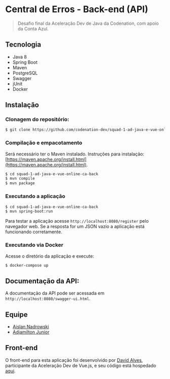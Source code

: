 # Central de Erros - Back-end (API)

> Desafio final da Aceleração Dev de Java da Codenation, com apoio da Conta Azul.

## Tecnologia

- Java 8
- Spring Boot
- Maven
- PostgreSQL
- Swagger
- jUnit
- Docker

## Instalação

### Clonagem do repositório:

```bash
$ git clone https://github.com/codenation-dev/squad-1-ad-java-e-vue-online-ca-back.git
```

### Compilação e empacotamento

Será necessário ter o Maven instalado. Instruções para instalação: [https://maven.apache.org/install.html](https://maven.apache.org/install.html).

```bash
$ cd squad-1-ad-java-e-vue-online-ca-back
$ mvn compile
$ mvn package
```

### Executando a aplicação
```bash
$ cd squad-1-ad-java-e-vue-online-ca-back
$ mvn spring-boot:run
```

Para testar a aplicação acesse ```http://localhost:8080/register``` pelo navegador web. Se a resposta for um JSON vazio a aplicação está funcionando corretamente.

### Executando via Docker

Acesse o diretório da aplicação e execute:
```bash
$ docker-compose up
```

## Documentação da API:

A documentação da API pode ser acessada em ```http://localhost:8080/swagger-ui.html```.

## Equipe

- [Aislan Nadrowski](https://github.com/ANadrowski) 
- [Adjamilton Junior](https://github.com/ajunior)

## Front-end

O front-end para esta aplicação foi desenvolvido por [David Alves](https://github.com/davidalves1), participante da Aceleração Dev de Vue.js, e seu código está hospedado [aqui](https://github.com/codenation-dev/squad-1-ad-java-e-vue-online-ca-front).